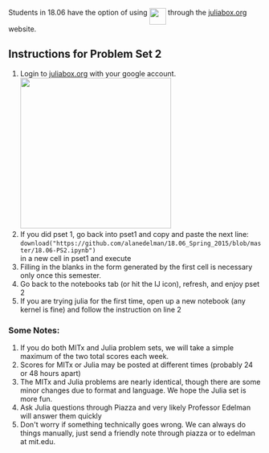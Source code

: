 Students in 18.06 have the option of using <img src="https://camo.githubusercontent.com/e1ae5c7f6fe275a50134d5889a68f0acdd09ada8/687474703a2f2f6a756c69616c616e672e6f72672f696d616765732f6c6f676f5f68697265732e706e67" width="33" align=top> through the  [juliabox.org](https://juliabox.org) website.

## Instructions for Problem Set 2 


1. Login to [juliabox.org](https://juliabox.org) with your google account. <br> <img  src="http://www.exegetic.biz/blog/wp-content/uploads/2015/08/julia-juliabox.jpg" width="300" >
2. If you did pset 1, go back into pset1 and copy and paste the next line:<br>
 `download("https://github.com/alanedelman/18.06_Spring_2015/blob/master/18.06-PS2.ipynb")`
<br> in a new cell in pset1 and execute
3. Filling in the blanks in the form generated by the first cell is necessary only once this semester.
4. Go back to the notebooks tab (or hit the IJ icon), refresh, and enjoy pset 2
5. If you are trying julia for the first time, open up a new notebook (any kernel is fine) and follow the instruction on line 2


### Some Notes:

1. If you do both MITx and Julia problem sets, we will take a simple maximum of the two total scores each week. 
2. Scores for MITx or Julia may be posted at different times (probably 24 or 48 hours apart)
3. The MITx and Julia problems are nearly identical, though there are some minor changes due to format and language.  We hope the Julia set is more fun.
4. Ask Julia questions through Piazza and very likely Professor Edelman will answer them quickly
6. Don't worry if something technically goes wrong.  We can always do things manually, just send  a friendly note through piazza or to edelman at mit.edu.
